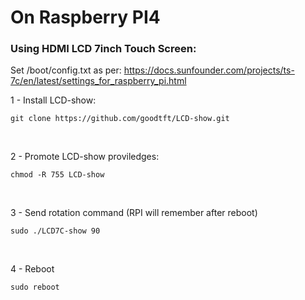 # On Raspberry PI4
### Using HDMI LCD 7inch Touch Screen:

Set /boot/config.txt as per: https://docs.sunfounder.com/projects/ts-7c/en/latest/settings_for_raspberry_pi.html

1 - Install LCD-show:
```
git clone https://github.com/goodtft/LCD-show.git
```
<br>

2 - Promote LCD-show proviledges:
```
chmod -R 755 LCD-show
```
<br>

3 - Send rotation command (RPI will remember after reboot)
```
sudo ./LCD7C-show 90
```
<br>

4 - Reboot
```
sudo reboot
```


